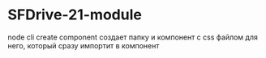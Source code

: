 # SFDrive-21-module

node cli create component 
создает  папку и компонент  с css файлом для него, который сразу импортит  в компонент
